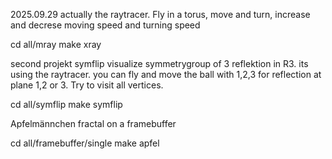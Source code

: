 2025.09.29  actually the raytracer. Fly in a torus, move and turn, increase and decrese moving speed and turning speed


 cd all/mray make xray


second projekt symflip  visualize symmetrygroup of 3 reflektion in R3. its using the raytracer. you can fly and move the ball with 1,2,3 for reflection at plane 1,2 or 3. Try to visit all vertices.

cd all/symflip  make symflip


Apfelmännchen fractal on a framebuffer

cd all/framebuffer/single  make apfel
